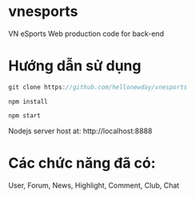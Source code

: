 # vnesports
VN eSports Web production code for back-end
# Hướng dẫn sử dụng
```javascript
git clone https://github.com/hellonewday/vnesports
```
```nodejs
npm install
```
```javascript
npm start
```

Nodejs server host at: http://localhost:8888

##
# Các chức năng đã có:

User, Forum, News, Highlight, Comment, Club, Chat


